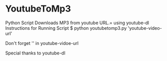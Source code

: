 # YoutubeToMp3
Python Script Downloads MP3 from youtube URL.= using youtube-dl
Instructions for Running Script
$ python youtubetomp3.py 'youtube-video-url'

Don't forget '' in youtube-vidoe-url


Special thanks to
youtube-dl
